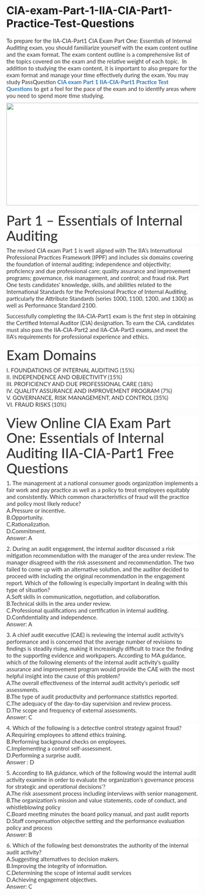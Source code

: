 # CIA-exam-Part-1-IIA-CIA-Part1-Practice-Test-Questions
<p>
	<span style="font-size:12px;font-weight:normal;"><span style="white-space:normal;">
	<p style="box-sizing:border-box;margin-top:0px;margin-bottom:10px;color:#333333;font-family:Lato;font-size:15px;white-space:normal;background-color:#FFFFFF;">
		To prepare for the IIA-CIA-Part1 CIA Exam Part One: Essentials of Internal Auditing exam, you should familiarize yourself with the exam content outline and the exam format. The exam content outline is a comprehensive list of the topics covered on the exam and the relative weight of each topic. &nbsp;In addition to studying the exam content, it is important to also prepare for the exam format and manage your time effectively during the exam. You may study PassQuestion&nbsp;<span style="box-sizing:border-box;font-weight:700;"><a href="https://www.passquestion.com/iia-cia-part1.html" style="box-sizing:border-box;background-color:transparent;color:#337AB7;text-decoration-line:none;">CIA exam Part 1 IIA-CIA-Part1 Practice Test Questions</a></span>&nbsp;to get a feel for the pace of the exam and to identify areas where you need to spend more time studying.
	</p>
	<p style="box-sizing:border-box;margin-top:0px;margin-bottom:10px;color:#333333;font-family:Lato;font-size:15px;white-space:normal;background-color:#FFFFFF;">
		<img alt="" src="https://www.passquestion.com/uploads/pqcom/images/20221229/d972cc045af60fbdbe355d5bb4e0a83d.png" style="box-sizing:border-box;vertical-align:middle;max-width:100%;height:269px;width:600px;" />
	</p>
	<h1 style="box-sizing:border-box;margin:20px 0px 10px;font-size:36px;font-family:Lato;font-weight:500;line-height:1.1;color:#333333;white-space:normal;background-color:#FFFFFF;">
		Part 1 – Essentials of Internal Auditing
	</h1>
	<p style="box-sizing:border-box;margin-top:0px;margin-bottom:10px;color:#333333;font-family:Lato;font-size:15px;white-space:normal;background-color:#FFFFFF;">
		The revised CIA exam Part 1 is well aligned with The IIA’s International Professional Practices Framework (IPPF) and includes six domains covering the foundation of internal auditing; independence and objectivity; proficiency and due professional care; quality assurance and improvement programs; governance, risk management, and control; and fraud risk. Part One tests candidates' knowledge, skills, and abilities related to the International Standards for the Professional Practice of Internal Auditing, particularly the Attribute Standards (series 1000, 1100, 1200, and 1300) as well as Performance Standard 2100.
	</p>
	<p style="box-sizing:border-box;margin-top:0px;margin-bottom:10px;color:#333333;font-family:Lato;font-size:15px;white-space:normal;background-color:#FFFFFF;">
		Successfully completing the IIA-CIA-Part1 exam is the first step in obtaining the Certified Internal Auditor (CIA) designation. To earn the CIA, candidates must also pass the IIA-CIA-Part2 and IIA-CIA-Part3 exams, and meet the IIA's requirements for professional experience and ethics.
	</p>
	<h1 style="box-sizing:border-box;margin:20px 0px 10px;font-size:36px;font-family:Lato;font-weight:500;line-height:1.1;color:#333333;white-space:normal;background-color:#FFFFFF;">
		Exam Domains
	</h1>
	<p style="box-sizing:border-box;margin-top:0px;margin-bottom:10px;color:#333333;font-family:Lato;font-size:15px;white-space:normal;background-color:#FFFFFF;">
		I. FOUNDATIONS OF INTERNAL AUDITING (15%)<br style="box-sizing:border-box;" />
II. INDEPENDENCE AND OBJECTIVITY (15%)<br style="box-sizing:border-box;" />
III. PROFICIENCY AND DUE PROFESSIONAL CARE (18%)<br style="box-sizing:border-box;" />
IV. QUALITY ASSURANCE AND IMPROVEMENT PROGRAM (7%)<br style="box-sizing:border-box;" />
V. GOVERNANCE, RISK MANAGEMENT, AND CONTROL (35%)<br style="box-sizing:border-box;" />
VI. FRAUD RISKS (10%)
	</p>
	<h1 style="box-sizing:border-box;margin:20px 0px 10px;font-size:36px;font-family:Lato;font-weight:500;line-height:1.1;color:#333333;white-space:normal;background-color:#FFFFFF;">
		View Online CIA Exam Part One: Essentials of Internal Auditing IIA-CIA-Part1 Free Questions
	</h1>
	<p style="box-sizing:border-box;margin-top:0px;margin-bottom:10px;color:#333333;font-family:Lato;font-size:15px;white-space:normal;background-color:#FFFFFF;">
		1. The management at a national consumer goods organization implements a fair work and pay practice as well as a policy to treat employees equitably and consistently. Which common characteristics of fraud will the practice and policy most likely reduce?<br style="box-sizing:border-box;" />
A.Pressure or incentive.<br style="box-sizing:border-box;" />
B.Opportunity.<br style="box-sizing:border-box;" />
C.Rationalization.<br style="box-sizing:border-box;" />
D.Commitment.<br style="box-sizing:border-box;" />
Answer: A
	</p>
	<p style="box-sizing:border-box;margin-top:0px;margin-bottom:10px;color:#333333;font-family:Lato;font-size:15px;white-space:normal;background-color:#FFFFFF;">
		2. During an audit engagement, the internal auditor discussed a risk mitigation recommendation with the manager of the area under review. The manager disagreed with the risk assessment and recommendation. The two failed to come up with an alternative solution, and the auditor decided to proceed with including the original recommendation in the engagement report. Which of the following is especially important in dealing with this type of situation?<br style="box-sizing:border-box;" />
A.Soft skills in communication, negotiation, and collaboration.<br style="box-sizing:border-box;" />
B.Technical skills in the area under review.<br style="box-sizing:border-box;" />
C.Professional qualifications and certification in internal auditing.<br style="box-sizing:border-box;" />
D.Confidentiality and independence.<br style="box-sizing:border-box;" />
Answer: A
	</p>
	<p style="box-sizing:border-box;margin-top:0px;margin-bottom:10px;color:#333333;font-family:Lato;font-size:15px;white-space:normal;background-color:#FFFFFF;">
		3. A chief audit executive (CAE) is reviewing the internal audit activity's performance and is concerned that the average number of revisions to findings is steadily rising, making it increasingly difficult to trace the finding to the supporting evidence and workpapers. According to MA guidance, which of the following elements of the internal audit activity's quality assurance and improvement program would provide the CAE with the most helpful insight into the cause of this problem?<br style="box-sizing:border-box;" />
A.The overall effectiveness of the internal audit activity's periodic self assessments.<br style="box-sizing:border-box;" />
B.The type of audit productivity and performance statistics reported.<br style="box-sizing:border-box;" />
C.The adequacy of the day-to-day supervision and review process.<br style="box-sizing:border-box;" />
D.The scope and frequency of external assessments.<br style="box-sizing:border-box;" />
Answer: C
	</p>
	<p style="box-sizing:border-box;margin-top:0px;margin-bottom:10px;color:#333333;font-family:Lato;font-size:15px;white-space:normal;background-color:#FFFFFF;">
		4. Which of the following is a detective control strategy against fraud?<br style="box-sizing:border-box;" />
A.Requiring employees to attend ethics training.<br style="box-sizing:border-box;" />
B.Performing background checks on employees.<br style="box-sizing:border-box;" />
C.Implementing a control self-assessment.<br style="box-sizing:border-box;" />
D.Performing a surprise audit.<br style="box-sizing:border-box;" />
Answer : D
	</p>
	<p style="box-sizing:border-box;margin-top:0px;margin-bottom:10px;color:#333333;font-family:Lato;font-size:15px;white-space:normal;background-color:#FFFFFF;">
		5. According to IIA guidance, which of the following would the internal audit activity examine in order to evaluate the organization's governance process for strategic and operational decisions'?<br style="box-sizing:border-box;" />
A.The risk assessment process including interviews with senior management.<br style="box-sizing:border-box;" />
B.The organization’s mission and value statements, code of conduct, and whistleblowing policy<br style="box-sizing:border-box;" />
C.Board meeting minutes the board policy manual, and past audit reports<br style="box-sizing:border-box;" />
D.Staff compensation objective setting and the performance evaluation policy and process<br style="box-sizing:border-box;" />
Answer: B
	</p>
	<p style="box-sizing:border-box;margin-top:0px;margin-bottom:10px;color:#333333;font-family:Lato;font-size:15px;white-space:normal;background-color:#FFFFFF;">
		6. Which of the following best demonstrates the authority of the internal audit activity?<br style="box-sizing:border-box;" />
A.Suggesting alternatives to decision makers.<br style="box-sizing:border-box;" />
B.Improving the integrity of information.<br style="box-sizing:border-box;" />
C.Determining the scope of internal audit services<br style="box-sizing:border-box;" />
D.Achieving engagement objectives.<br style="box-sizing:border-box;" />
Answer: C
	</p>
</span></span>
</p>
<p>
	<br />
</p>
